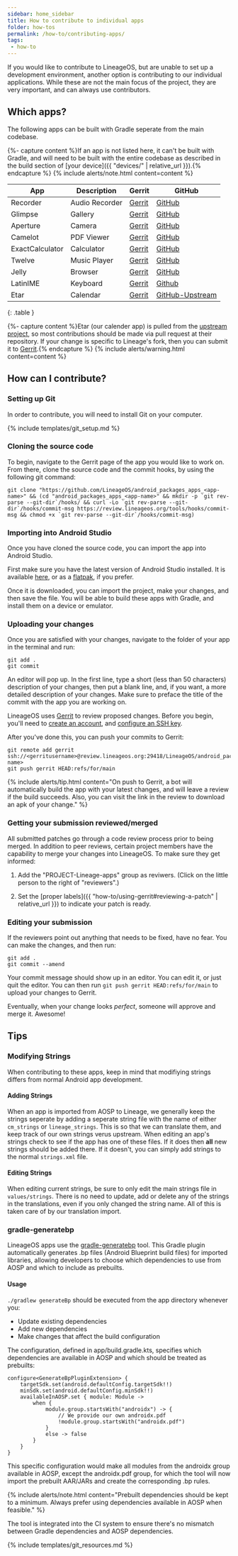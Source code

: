 ```yaml
---
sidebar: home_sidebar
title: How to contribute to individual apps
folder: how-tos
permalink: /how-to/contributing-apps/
tags:
 - how-to
---
```


If you would like to contribute to LineageOS, but are unable to set up a development environment, another option is contributing to our individual applications. While these are not the main focus of the project, they are very important, and can always use contributors.

## Which apps?

The following apps can be built with Gradle seperate from the main codebase.

{%- capture content %}If an app is not listed here, it can't be built with Gradle, and will need to be built with the entire codebase as described in the build section of [your device]({{ "devices/" | relative_url }}).{% endcapture %}
{% include alerts/note.html content=content %}

| App             | Description        | Gerrit                                                                                   | GitHub                                                             |
|-----------------|--------------------|------------------------------------------------------------------------------------------|--------------------------------------------------------------------|
| Recorder       | Audio Recorder  | [Gerrit](https://review.lineageos.org/admin/repos/LineageOS/android_packages_apps_Recorder)       | [GitHub](https://github.com/LineageOS/android_packages_apps_Recorder)       |
| Glimpse         | Gallery            | [Gerrit](https://review.lineageos.org/admin/repos/LineageOS/android_packages_apps_Glimpse)         | [GitHub](https://github.com/LineageOS/android_packages_apps_Glimpse)         |
| Aperture        | Camera             | [Gerrit](https://review.lineageos.org/admin/repos/LineageOS/android_packages_apps_Aperture)        | [GitHub](https://github.com/LineageOS/android_packages_apps_Aperture)        |
| Camelot         | PDF Viewer         | [Gerrit](https://review.lineageos.org/admin/repos/LineageOS/android_packages_apps_Camelot)         | [GitHub](https://github.com/LineageOS/android_packages_apps_Camelot)         |
| ExactCalculator | Calculator         | [Gerrit](https://review.lineageos.org/admin/repos/LineageOS/android_packages_apps_ExactCalculator) | [GitHub](https://github.com/LineageOS/android_packages_apps_ExactCalculator) |
| Twelve          | Music Player       | [Gerrit](https://review.lineageos.org/admin/repos/LineageOS/android_packages_apps_Twelve)          | [GitHub](https://github.com/LineageOS/android_packages_apps_Twelve)          |
| Jelly           | Browser            | [Gerrit](https://review.lineageos.org/admin/repos/LineageOS/android_packages_apps_Jelly)           | [GitHub](https://github.com/LineageOS/android_packages_apps_Jelly)           |
| LatinIME        | Keyboard           | [Gerrit](https://review.lineageos.org/admin/repos/LineageOS/android_packages_inputmethods_LatinIME)              | [Github](https://github.com/LineageOS/android_packages_inputmethods_LatinIME)              |
| Etar            | Calendar           | [Gerrit](https://review.lineageos.org/admin/repos/LineageOS/android_packages_apps_Etar)            | [GitHub-Upstream](https://github.com/Etar-Group/Etar-Calendar)            |
{: .table }

{%- capture content %}Etar (our calender app) is pulled from the [upstream project](https://github.com/Etar-Group/Etar-Calendar), so most contributions should be made via pull request at their repository. If your change is specific to Lineage's fork, then you can submit it to [Gerrit](https://review.lineageos.org/admin/repos/LineageOS/android_packages_apps_Etar).{% endcapture %}
{% include alerts/warning.html content=content %}

## How can I contribute?

### Setting up Git

In order to contribute, you will need to install Git on your computer.

{% include templates/git_setup.md %}

### Cloning the source code

To begin, navigate to the Gerrit page of the app you would like to work on. From there, clone the source code and the commit hooks, by using the following git command:

```
git clone "https://github.com/LineageOS/android_packages_apps_<app-name>" && (cd "android_packages_apps_<app-name>" && mkdir -p `git rev-parse --git-dir`/hooks/ && curl -Lo `git rev-parse --git-dir`/hooks/commit-msg https://review.lineageos.org/tools/hooks/commit-msg && chmod +x `git rev-parse --git-dir`/hooks/commit-msg)
```

### Importing into Android Studio

Once you have cloned the source code, you can import the app into Android Studio.

First make sure you have the latest version of Android Studio installed. It is available [here](https://developer.android.com/studio), or as a [flatpak](https://flathub.org/apps/com.google.AndroidStudio), if you prefer.

Once it is downloaded, you can import the project, make your changes, and then save the file. You will be able to build these apps with Gradle, and install them on a device or emulator.

### Uploading your changes

Once you are satisfied with your changes, navigate to the folder of your app in the terminal and run:

```
git add .
git commit
```

An editor will pop up. In the first line, type a short (less than 50 characters) description of your changes,
then put a blank line, and, if you want, a more detailed description of your changes. Make sure to preface the title of the commit with the app you are working on.

LineageOS uses [Gerrit](https://review.lineageos.org/) to review proposed changes. Before you begin,
you'll need to [create an account](https://review.lineageos.org/login/%23%2Fregister%2Fq%2Fstatus%3Aopen),
and [configure an SSH key](https://review.lineageos.org/Documentation/user-upload.html#ssh).

After you've done this, you can push your commits to Gerrit:

```
git remote add gerrit ssh://<gerritusername>@review.lineageos.org:29418/LineageOS/android_packages_apps_<app-name>
git push gerrit HEAD:refs/for/main
```
{% include alerts/tip.html content="On push to Gerrit, a bot will automatically build the app with your latest changes, and will leave a review if the build succeeds. Also, you can visit the link in the review to download an apk of your change." %}

### Getting your submission reviewed/merged

All submitted patches go through a code review process prior to being merged. In addition to peer reviews, certain project members have the capability to merge your changes into LineageOS.
To make sure they get informed:

1) Add the "PROJECT-Lineage-apps" group as reviwers. (Click on the little person to the right of "reviewers".)

2) Set the [proper labels]({{ "how-to/using-gerrit#reviewing-a-patch" | relative_url }}) to indicate your patch is ready.

### Editing your submission

If the reviewers point out anything that needs to be fixed, have no fear. You can make the changes, and then run:

```
git add .
git commit --amend
```

Your commit message should show up in an editor. You can edit it, or just quit the editor. You can then run `git push gerrit HEAD:refs/for/main` to upload your changes to Gerrit.

Eventually, when your change looks _perfect_, someone will approve and merge it. Awesome!

## Tips

### Modifying Strings

When contributing to these apps, keep in mind that modifiying strings differs from normal Android app development.

#### Adding Strings

When an app is imported from AOSP to Lineage, we generally keep the strings seperate by adding a seperate string file with the name of either `cm_strings` or `lineage_strings`. This is so that we can translate them, and keep track of our own strings verus upstream. When editing an app's strings check to see if the app has one of these files. If it does then **all** new strings should be added there. If it doesn't, you can simply add strings to the normal `strings.xml` file.

#### Editing Strings

When editing current strings, be sure to only edit the main strings file in `values/strings`. There is no need to update, add or delete any of the strings in the translations, even if you only changed the string name. All of this is taken care of by our translation import.

### gradle-generatebp

LineageOS apps use the [gradle-generatebp](https://github.com/lineage-next/gradle-generatebp) tool. This Gradle plugin automatically generates .bp files (Android Blueprint build files) for imported libraries, allowing developers to choose which dependencies to use from AOSP and which to include as prebuilts.

#### Usage

`./gradlew generateBp` should be executed from the app directory whenever you:

- Update existing dependencies
- Add new dependencies
- Make changes that affect the build configuration

The configuration, defined in app/build.gradle.kts, specifies which dependencies are available in AOSP and which should be treated as prebuilts:

```
configure<GenerateBpPluginExtension> {
    targetSdk.set(android.defaultConfig.targetSdk!!)
    minSdk.set(android.defaultConfig.minSdk!!)
    availableInAOSP.set { module: Module ->
        when {
            module.group.startsWith("androidx") -> {
                // We provide our own androidx.pdf
                !module.group.startsWith("androidx.pdf")
            }
            else -> false
        }
    }
}
```

This specific configuration would make all modules from the androidx group available in AOSP, except the androidx.pdf group, for which the tool will now import the prebuilt AAR/JARs and create the corresponding .bp rules.

{% include alerts/note.html content="Prebuilt dependencies should be kept to a minimum. Always prefer using dependencies available in AOSP when feasible." %}

The tool is integrated into the CI system to ensure there's no mismatch between Gradle dependencies and AOSP dependencies.

{% include templates/git_resources.md %}
